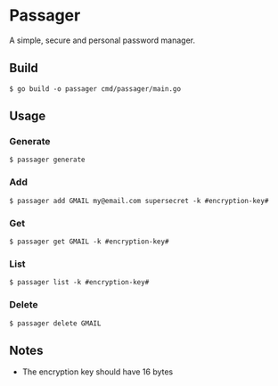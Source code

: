 # Passager

A simple, secure and personal password manager.

## Build

```
$ go build -o passager cmd/passager/main.go
```

## Usage

### Generate

```
$ passager generate
```

### Add

```
$ passager add GMAIL my@email.com supersecret -k #encryption-key#
```

### Get

```
$ passager get GMAIL -k #encryption-key#
```

### List

```
$ passager list -k #encryption-key#
```

### Delete

```
$ passager delete GMAIL
```

## Notes

- The encryption key should have 16 bytes
